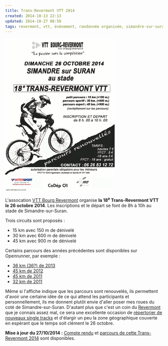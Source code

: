 ```yaml
---
title: Trans-Revermont VTT 2014
created: 2014-10-13 22:13
updated: 2014-10-27 08:50
tags: revermont, vtt, évènement, randonnée organisée, simandre-sur-suran
---
```

<a href="http://vtt-bourg-revermont.fr/pages/vtt_bourg_evenements.php"><img
src="/assets/img/trans-revermont-2014.png" alt="Affiche Trans-Revermont 2014"
class="img-left img-light"></a>

L'assocation [VTT Bourg Revermont](http://vtt-bourg-revermont.fr/) organise **la
18<sup>e</sup> Trans-Revermont VTT le 26 octobre 2014**. Les inscriptions et le
départ se font de 8h à 10h au stade de Simandre-sur-Suran.

Trois circuits sont proposés&nbsp;:

* 15&nbsp;km avec 150&nbsp;m de dénivelé
* 30&nbsp;km avec 600&nbsp;m de dénivelé
* 45&nbsp;km avec 900&nbsp;m de dénivelé

Certains parcours
des années précédentes sont disponibles sur Openrunner, par exemple&nbsp;:

* [36&nbsp;km (36?) de 2013](http://www.openrunner.com/index.php?id=3017210)
* [45&nbsp;km de 2012](http://www.openrunner.com/index.php?id=2052421)
* [45&nbsp;km de 2011](http://www.openrunner.com/index.php?id=1300740)
* [32&nbsp;km de 2011](http://www.openrunner.com/index.php?id=1300752)

Même si l'affiche indique que les parcours sont renouvelés, ils permettent
d'avoir une certaine idée de ce qui attend les participants et personnellement, ils me
donnent plutôt envie d'aller poser mes roues du coté de Simandre-sur-Suran.
D'autant plus  que c'est un coin du [Revermont](/tags/revermont/) que je connais assez mal, ce sera
une excellente occasion de [répertorier de nouveaux single
tracks](/single-tracks/) et d'élargir un peu la zone géographique couverte en
espèrant que le temps soit clément le 26 octobre.

**Mise à jour du 27/10/2014&nbsp;:** [Compte
rendu](/posts/bilan-trans-revermont-vtt-2014/) et [parcours de cette
Trans-Revermont 2014](/randonnees/trans-revermont-2014/) sont disponibles.
